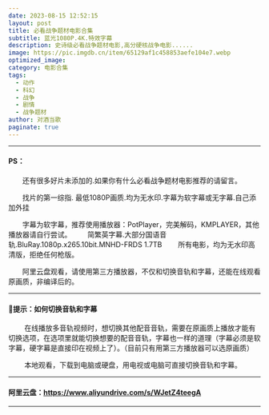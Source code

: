 ```yaml
---
date: 2023-08-15 12:52:15
layout: post
title: 必看战争题材电影合集
subtitle: 蓝光1080P.4K.特效字幕
description: 史诗级必看战争题材电影,高分硬核战争电影......
image: https://pic.imgdb.cn/item/65129af1c458853aefe104e7.webp
optimized_image: 
category: 电影合集
tags:
  - 动作
  - 科幻
  - 战争
  - 剧情
  - 战争题材
author: 对酒当歌
paginate: true
---
```



---

#### PS：

　　还有很多好片未添加的.如果你有什么必看战争题材电影推荐的请留言。

　　找片的第一综指. 最低1080P画质.均为无水印.字幕为软字幕或无字幕.自己添加外挂

　　字幕为软字幕，推荐使用播放器：PotPlayer，完美解码，KMPLAYER，其他播放器请自行尝试。
　　简繁英字幕.大部分国语音轨.BluRay.1080p.x265.10bit.MNHD-FRDS 1.7TB
　　所有电影，均为无水印高清版，拒绝任何枪版。

　　阿里云盘观看，请使用第三方播放器，不仅和切换音轨和字幕，还能在线观看原画质，非编译后的。

---

#### 🔔提示：如何切换音轨和字幕

　　 在线播放多音轨视频时，想切换其他配音音轨，需要在原画质上播放才能有切换选项，在选项里就能切换想要的配音音轨，字幕也一样的道理（字幕必须是软字幕，硬字幕是直接印在视频上了）。（目前只有用第三方播放器可以选原画质）

　　 本地观看，下载到电脑或硬盘，用电视或电脑可直接切换音轨和字幕。

---

#### 阿里云盘：<https://www.aliyundrive.com/s/WJetZ4teegA>

---
